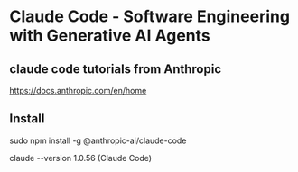 # Claude Code - Software Engineering with Generative AI Agents

## claude code tutorials from Anthropic 
https://docs.anthropic.com/en/home

## Install 

sudo npm install -g @anthropic-ai/claude-code

claude --version
    1.0.56 (Claude Code)



